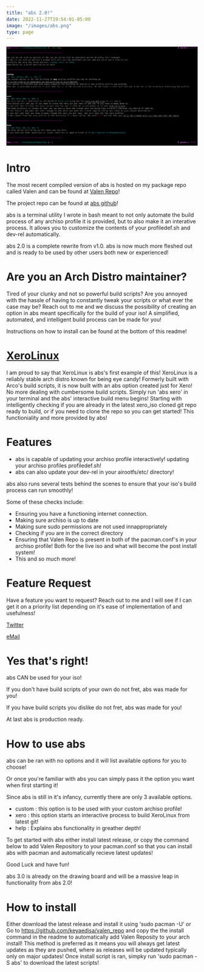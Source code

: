 ```yaml
---
title: "abs 2.0!"
date: 2022-11-27T19:54:01-05:00
image: "/images/abs.png"
type: page
---
```


![abs 2.0 preview](/images/abs.png "abs 2.0")

# Intro

The most recent compiled version of abs is hosted on my package repo called Valen and
can be found at [Valen Repo](https:github.com/keyaedisa/valen_repo)!

The project repo can be found at [abs github](https://github.com/keyaedisa/abs)!

abs is a terminal utility I wrote in bash meant to not only automate the build
process of any archiso profile it is provided, but to also make it an
interative process. It allows you to customize the contents of your profiledef.sh
and dev-rel automatically.

abs 2.0 is a complete rewrite from v1.0. abs is now much more fleshed out and is
ready to be used by other users both new or experienced!

# Are you an Arch Distro maintainer?

Tired of your clunky and not so powerful build scripts? Are you annoyed
with the hassle of having to constantly tweak your scripts or what ever the
case may be? Reach out to me and we discuss the possibility of creating  an
option in abs meant specifically for the build of your iso! A simplified,
automated, and intelligent build process can be made for you!

Instructions on how to install can be found at the bottom of this readme!

# [XeroLinux](https://xerolinux.xyz)

I am proud to say that XeroLinux is abs's first example of this!
XeroLinux is a reliably stable arch distro known for being eye candy!
Formerly built with Arco's build scripts, it is now built with an abs option
created just for Xero! No more dealing with cumbersome build scripts. Simply run
'abs xero' in your terminal and the abs' interactive build menu begins!
Starting with intelligently checking if you are already in the latest xero_iso
cloned git repo ready to build, or if you need to clone the repo so you can get
started! This functioniality and more provided by abs!

# Features

- abs is capable of updating your archiso profile interactively! updating your archiso profiles
  profiledef.sh!
- abs can also update your dev-rel in your airootfs/etc/ directory!

abs also runs several tests behind the scenes to ensure that your iso's build
process can run smoothly!

Some of these checks include:
- Ensuring you have a functioning internet connection.
- Making sure archiso is up to date
- Making sure sudo permissions are not used innappropriately
- Checking if you are in the correct directory
- Ensuring that Valen Repo is present in both of the pacman.conf's in your archiso profile!
  Both for the live iso and what will become the post install system!
- This and so much more!

# Feature Request

Have a feature you want to request? Reach out to me and I will see if I can get
it on a priority list depending on it's ease of implementation of and
usefulness!

[Twitter](https://twitter.com/W0rldE4ter)

[eMail](mailto:keyaedisa@proton.me)

# Yes that's right!

abs CAN be used for your iso!

If you don't have build scripts of your own do not fret, abs was made for you!

If you have build scripts you dislike do not fret, abs was made for you!

At last abs is production ready.

# How to use abs

abs can be ran with no options and it will list available options for you to
choose!

Or once you're familiar with abs you can simply pass it the option you want when first starting it!

Since abs is still in it's infancy, currently there are only 3 available options.
- custom : this option is to be used with your custom archiso profile!
- xero : this option starts an interactive process to build XeroLinux from
latest git!
- help : Explains abs functionality in greather depth!

To get started with abs either install latest release, or copy the command below
to add Valen Repository to your pacman.conf so that you can install abs with
pacman and automatically recieve latest updates!

Good Luck and have fun!

abs 3.0 is already on the drawing board and will be a massive leap in
functionality from abs 2.0!

# How to install
Either download the latest release and install it using 'sudo pacman -U'
or Go to https://github.com/keyaedisa/valen_repo and copy the the install command in the readme to automatically add Valen Reposity to your arch install!
This method is preferred as it means you will always get latest updates as they are pushed, where as releases will be updated typically only on major updates!
Once install script is ran, simpky run 'sudo pacman -S abs' to download the latest scripts!
